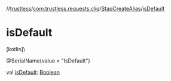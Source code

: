 //[trustless](../../../index.md)/[com.trustless.requests.cliq](../index.md)/[StaqCreateAlias](index.md)/[isDefault](is-default.md)

# isDefault

[kotlin]\

@SerialName(value = &quot;IsDefault&quot;)

val [isDefault](is-default.md): [Boolean](https://kotlinlang.org/api/latest/jvm/stdlib/kotlin/-boolean/index.html)
